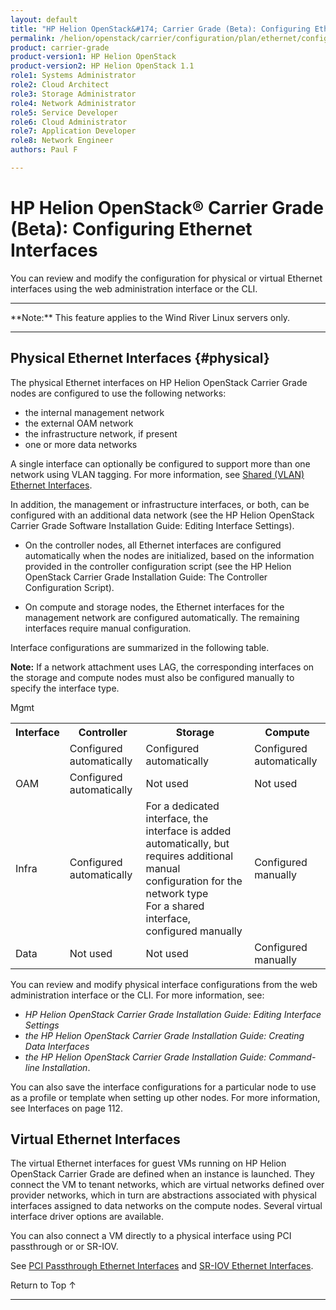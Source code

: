 ```yaml
---
layout: default
title: "HP Helion OpenStack&#174; Carrier Grade (Beta): Configuring Ethernet Interfaces"
permalink: /helion/openstack/carrier/configuration/plan/ethernet/config/
product: carrier-grade
product-version1: HP Helion OpenStack
product-version2: HP Helion OpenStack 1.1
role1: Systems Administrator 
role2: Cloud Architect 
role3: Storage Administrator 
role4: Network Administrator 
role5: Service Developer 
role6: Cloud Administrator 
role7: Application Developer 
role8: Network Engineer 
authors: Paul F

---
```

<!--UNDER REVISION-->

<script>

function PageRefresh {
onLoad="window.refresh"
}

PageRefresh();

</script>

<!-- <p style="font-size: small;"> <a href="/helion/openstack/carrier/services/imaging/overview/">&#9664; PREV</a> | <a href="/helion/openstack/carrier/services/overview/">&#9650; UP</a> | <a href="/helion/openstack/carrier/services/object/overview/"> NEXT &#9654</a> </p> -->

# HP Helion OpenStack&#174; Carrier Grade (Beta): Configuring Ethernet Interfaces
<!-- From the Titanium Server Admin Guide -->

You can review and modify the configuration for physical or virtual Ethernet interfaces using the web administration interface or the CLI.

<hr>
**Note:** This feature applies to the Wind River Linux servers only.
<hr>

## Physical Ethernet Interfaces {#physical}

The physical Ethernet interfaces on HP Helion OpenStack Carrier Grade nodes are configured to use the following networks:

* the internal management network
* the external OAM network
* the infrastructure network, if present
* one or more data networks

A single interface can optionally be configured to support more than one network using VLAN tagging. For more information, see [Shared (VLAN) Ethernet Interfaces](/helion/openstack/carrier/configuration/plan/ethernet/shared/). 

In addition, the management or infrastructure interfaces, or both, can be configured with an additional data network (see the HP Helion OpenStack Carrier Grade Software Installation Guide: Editing Interface Settings).

* On the controller nodes, all Ethernet interfaces are configured automatically when the nodes are initialized, based on the information provided in the controller configuration script (see the HP Helion OpenStack Carrier Grade Installation Guide: The Controller Configuration Script). 

* On compute and storage nodes, the Ethernet interfaces for the management network are configured automatically. The remaining interfaces require manual configuration.

Interface configurations are summarized in the following table.

**Note:** If a network attachment uses LAG, the corresponding interfaces on the storage and compute nodes must also be configured manually to specify the interface type.

<table>
<tr><th>Interface<th>Controller</th><th>Storage</th><th>Compute</th></tr>
<tr>
<td></td>Mgmt</td><td>Configured automatically</td><td>Configured automatically</td><td>Configured automatically</td></tr>
<tr>
<td>OAM</td><td>Configured automatically</td><td>Not used</td><td>Not used</td></tr>
<tr>
<td>Infra</td><td>Configured automatically</td><td>For a dedicated interface, the interface is added automatically, but requires additional manual configuration for the network type
<br>For a shared interface, configured manually</td><td>Configured manually</td></tr>
<tr>
<td>Data</td><td>Not used</td><td>Not used</td><td>Configured manually</td></tr>
</table>

<p>You can review and modify physical interface configurations from the web administration interface or the CLI. For more information, see: 

* *HP Helion OpenStack Carrier Grade Installation Guide: Editing Interface Settings*
* *the HP Helion OpenStack Carrier Grade Installation Guide: Creating Data Interfaces*
* *the HP Helion OpenStack Carrier Grade Installation Guide: Command-line Installation*.

You can also save the interface configurations for a particular node to use as a profile or template when setting up other nodes. For more information, see Interfaces on page 112.

## Virtual Ethernet Interfaces

The virtual Ethernet interfaces for guest VMs running on HP Helion OpenStack Carrier Grade are defined when an instance is launched. They connect the VM to tenant networks, which are virtual networks defined over provider networks, which in turn are abstractions associated with physical interfaces assigned to data networks on the compute nodes. Several virtual interface driver options are available. 
<!--
For more information about launching instances and
connecting their virtual Ethernet interfaces, see the HP Helion OpenStack Carrier Grade Reference Deployment Scenarios. The chapters on Deploying the Bridging Scenario and Deploying the Routing Scenario contain detailed examples for defining virtual Ethernet interfaces. -->

You can also connect a VM directly to a physical interface using PCI passthrough or or SR-IOV. 

See [PCI Passthrough Ethernet Interfaces](/helion/openstack/carrier/configuration/plan/pci/passthru/) and [SR-IOV Ethernet Interfaces](/helion/openstack/carrier/configuration/plan/sr-iov/).

<a href="#top" style="padding:14px 0px 14px 0px; text-decoration: none;"> Return to Top &#8593; </a>
 
----